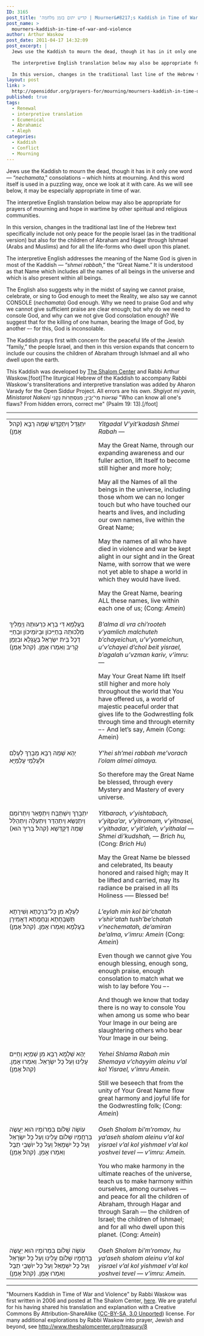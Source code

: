```yaml
---
ID: 3165
post_title: 'קדיש יתום בזמן מלחמה | Mourner&#8217;s Kaddish in Time of War and Violence by Arthur Waskow'
post_name: >
  mourners-kaddish-in-time-of-war-and-violence
author: Arthur Waskow
post_date: 2011-04-17 14:32:09
post_excerpt: |
  Jews use the Kaddish to mourn the dead, though it has in it only one word — “nechamata,” consolations – which hints at mourning. And this word itself is used in a puzzling way, once we look at it with care. As we will see below, it may be especially appropriate in time of war.
  
  The interpretive English translation below may also be appropriate for prayers of mourning and hope in wartime by other spiritual and religious communities.
  
  In this version, changes in the traditional last line of the Hebrew text specifically include not only peace for the people Israel (as in the traditional version) but also for the children of Abraham and Hagar through Ishmael (Arabs and Muslims) and for all the life-forms who dwell upon this planet.
layout: post
link: >
  http://opensiddur.org/prayers-for/mourning/mourners-kaddish-in-time-of-war-and-violence/
published: true
tags:
  - Renewal
  - interpretive translation
  - Ecumenical
  - Abrahamic
  - Aleph
categories:
  - Kaddish
  - Conflict
  - Mourning
---
```

Jews use the Kaddish to mourn the dead, though it has in it only one word — “<em>nechamata</em>," consolations – which hints at mourning. And this word itself is used in a puzzling way, once we look at it with care. As we will see below, it may be especially appropriate in time of war.

The interpretive English translation below may also be appropriate for prayers of mourning and hope in wartime by other spiritual and religious communities.

In this version, changes in the traditional last line of the Hebrew text specifically include not only peace for the people Israel (as in the traditional version) but also for the children of Abraham and Hagar through Ishmael (Arabs and Muslims) and for all the life-forms who dwell upon this planet.

The interpretive English addresses the meaning of the Name God is given in most of the Kaddish — “<em>shmei rabbah</em>,” the “Great Name.” It is understood as that Name which includes all the names of all beings in the universe and which is also present within all beings.

The English also suggests why in the midst of saying we cannot praise, celebrate, or sing to God enough to meet the Reality, we also say we cannot CONSOLE (<em>nechamata</em>) God enough. Why we need to praise God and why we cannot give sufficient praise are clear enough; but why do we need to console God, and why can we not give God consolation enough? We suggest that for the killing of one human, bearing the Image of God, by another –- for this, God is inconsolable.

The Kaddish prays first with concern for the peaceful life of the Jewish “family,” the people Israel, and then in this version expands that concern to include our cousins the children of Abraham through Ishmael and all who dwell upon the earth.

This Kaddish was developed by <a href="http://theshalomcenter.org">The Shalom Center</a> and Rabbi Arthur Waskow.[foot]The liturgical Hebrew of the Kaddish to accompany Rabbi Waskow's transliterations and interpretive translation was added by Aharon Varady for the Open Siddur Project. All errors are his own. <em>Shgiyot mi yavin, Ministarot Nakeni</em> <span lang="he" class="liturgy">שְׁגִיאוֹת מִי־יָבִין; מִנִּסְתָּרוֹת נַקֵּנִי</span> "Who can know all one's flaws? From hidden errors, correct me" (Psalm 19: 13).[/foot]
<hr />

<table style="margin-left: auto;margin-right: auto;">
<tbody>
<tr>
<td style="vertical-align:top;" width="46%">
<div class="liturgy"><span lang="he">
יִתְגַּדַּל וְיִתְקַדַּשׁ שְׁמֵהּ רַבָּא (קהל׃ אָמֵן)‏
</span></div></td>
 
<td style="vertical-align:top;" width="53%"><div class="english">
<em>Yitgadal V’yit’kadash Shmei Rabah</em> —

May the Great Name, through our expanding awareness and our fuller action, lift Itself to become still higher and more holy;

May all the Names of all the beings in the universe, including those whom we can no longer touch but who have touched our hearts and lives, and including our own names, live within the Great Name;

May the names of all who have died in violence and war be kept alight in our sight and in the Great Name, with sorrow that we were not yet able to shape a world in which they would have lived.

May the Great Name, bearing ALL these names, live within each one of us;
(Cong: <em>Amein</em>)
</td>
</tr>
<tr>
<td style="vertical-align:top;" width="46%">
<div class="liturgy"><span lang="he">
בְּעָלְמָא דִּי בְרָא כִרְעוּתֵהּ וְיַמְלִיךְ מַלְכוּתֵהּ בְּחַיֵּיכוֹן וּבְיוֹמֵיכוֹן וּבְחַיֵּי דְכָל בֵּית יִשְׂרָאֵל בַּעֲגָלָא וּבִזְמַן קָרִיב וְאִמְרוּ אָמֵן. (קהל׃ אָמֵן)‏
</span></div></td>
 
<td style="vertical-align:top;" width="53%"><div class="english">
<em>B’alma di vra chi’rooteh v’yamlich malchuteh b’chayeichun, u’v’yomeichun, u’v’chayei d’chol beit yisrael, b’agalah u’vzman kariv, v’imru</em>: —

May Your Great Name lift Itself
still higher and more holy
throughout the world that You have offered us,
a world of majestic peaceful order
that gives life to the Godwrestling folk
through time and through eternity –-
And let’s say, Amein (Cong: Amein)
</td>
</tr>
<tr>
<td style="vertical-align:top;" width="46%">
<div class="liturgy"><span lang="he">
יְהֵא שְׁמֵהּ רַבָּא מְבָרַךְ לְעָלַם וּלְעָלְמֵי עָלְמַיָּא
</span></div></td>
 
<td style="vertical-align:top;" width="53%"><div class="english">
<em>Y’hei sh’mei rabbah me’vorach l’olam almei almaya.</em>

So therefore may the Great Name be blessed, through every Mystery and Mastery
of every universe.
</td>
</tr>
<tr>
<td style="vertical-align:top;" width="46%">
<div class="liturgy"><span lang="he">
ִיִתְבָּרַךְ וְיִשְׁתַּבַּח וְיִתְפָּאַר וְיִתְרוֹמַם וְיִתְנַשֵּׂא וְיִתְהַדַּר וְיִתְעַלֶּה וְיִתְהַלַּל שְׁמֵהּ דְּקֻדְשָׁא (קהל׃ בְּרִיךְ הוּא)‏
</span></div></td>
 
<td style="vertical-align:top;" width="53%"><div class="english">
<em>Yitbarach, v’yishtabach, v’yitpa’ar, v’yitromam, v’yitnasei, v’yithadar, v’yit’aleh, v’yithalal — Shmei di’kudshah, — Brich hu,</em> (Cong: <em>Brich Hu</em>) 

May the Great Name be blessed and celebrated, Its beauty honored and raised high; may It be lifted and carried,
may Its radiance be praised in all Its Holiness –— Blessed be!
</td>
</tr>
<tr>
<td style="vertical-align:top;" width="46%">
<div class="liturgy"><span lang="he">
לְעֵלָּא מִן כָּל־בִּרְכָתָא וְשִׁירָתָא תֻּשְׁבְּחָתָא וְנֶחְמָתָא דַּאֲמִירָן בְּעָלְמָא וְאִמְרוּ אָמֵן. (קהל׃ אָמֵן)‏
</span></div></td>
 
<td style="vertical-align:top;" width="53%"><div class="english">
<em>L’eylah min kol bir’chatah v’shir’atah tush’be’chatah v’nechematah, de’amiran be’alma, v’imru: Amein</em> (Cong: <em>Amein</em>)

Even though we cannot give You enough blessing, enough song, enough praise, enough consolation
to match what we wish to lay before You –-

And though we know that today there is
no way to console You
when among us some who bear Your Image in our being
are slaughtering others
who bear Your Image in our being.
</td>
</tr>
<tr>
<td style="vertical-align:top;" width="46%">
<div class="liturgy"><span lang="he">
יְהֵא שְׁלָמָא רַבָּא מִן שְׁמַיָּא וְחַיִּים עָלֵינוּ וְעַל כָּל יִשְׂרָאֵל. וְאִמְרוּ אָמֵן. (קהל׃ אָמֵן)‏
</span></div></td>
 
<td style="vertical-align:top;" width="53%"><div class="english">
<em>Yehei Shlama Rabah min Shemaya v’chayyim aleinu v’al kol Yisrael, v’imru Amein.</em>

Still we beseech that from the unity of Your Great Name flow great harmony and joyful life for the Godwrestling folk;
(Cong: <em>Amein</em>)
</td>
</tr>
<tr>
<td style="vertical-align:top;" width="46%">
<div class="liturgy"><span lang="he">
עוֹשֶׂה שָׁלוֹם בִּמְרוֹמָיו הוּא יַעֲשֶׂה בְּרַחֲמָיו שָׁלוֹם עָלֵינוּ וְעַל כָּל יִשְׂרָאֵל  וְעַל כָּל יִשְׁמָאֵל וְעַל כָּל יוֺשְׁבֵי תֵבֶל וְאִמְרוּ אָמֵן. (קהל׃ אָמֵן)‏
</span></div></td>
 
<td style="vertical-align:top;" width="53%"><div class="english">
<em>Oseh Shalom bi’m’romav, hu ya’aseh shalom aleinu v’al kol yisrael v’al kol yishmael v’al kol yoshvei tevel — v’imru: Amein.</em>

You who make harmony
in the ultimate reaches of the universe,
teach us to make harmony
within ourselves, among ourselves —
and peace for all the children of Abraham, through Hagar and through Sarah —
the children of Israel;
the children of Ishmael;
and for all who dwell upon this planet.
(Cong: <em>Amein</em>)
</td>
</tr>
<tr>
<td style="vertical-align:top;" width="46%">
<div class="liturgy"><span lang="he">
עוֹשֶׂה שָׁלוֹם בִּמְרוֹמָיו הוּא יַעֲשֶׂה בְּרַחֲמָיו שָׁלוֹם עָלֵינוּ וְעַל כָּל יִשְׂרָאֵל וְעַל כָּל יִשְׁמָאֵל וְעַל כָּל יוֺשְׁבֵי תֵבֶל וְאִמְרוּ אָמֵן. (קהל׃ אָמֵן)‏
</span></div></td>
 
<td style="vertical-align:top;" width="53%"><div class="english">
<em>Oseh Shalom bi’m’romav, hu ya’aseh shalom aleinu v’al kol yisrael v’al kol yishmael v’al kol yoshvei tevel — v’imru: Amein.</em>
</td>
</tr>
</tbody></tbody></table>

<hr />
"Mourners Kaddish in Time of War and Violence" by Rabbi Waskow was first written in 2006 and posted at The Shalom Center, <a href="http://www.theshalomcenter.org/node/1168">here</a>. We are grateful for his having shared his translation and explanation with a Creative Commons By Attribution-ShareAlike (<a href="http://creativecommons.org/licenses/by-sa/3.0/">CC-BY-SA, 3.0 Unported</a>) license. For many additional explorations by Rabbi Waskow into prayer, Jewish and beyond, see <a href="http://www.theshalomcenter.org/treasury/8 ">http://www.theshalomcenter.org/treasury/8 </a>